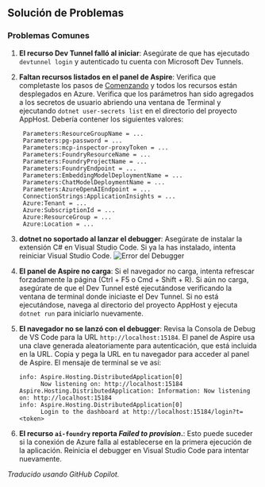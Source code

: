 ## Solución de Problemas

### Problemas Comunes

1. **El recurso Dev Tunnel falló al iniciar**: Asegúrate de que has ejecutado `devtunnel login` y autenticado tu cuenta con Microsoft Dev Tunnels.
1. **Faltan recursos listados en el panel de Aspire**: Verifica que completaste los pasos de [Comenzando](./getting-started.md) y todos los recursos están desplegados en Azure. Verifica que los parámetros han sido agregados a los secretos de usuario abriendo una ventana de Terminal y ejecutando `dotnet user-secrets list` en el directorio del proyecto AppHost. Debería contener los siguientes valores:

   ```
    Parameters:ResourceGroupName = ...
    Parameters:pg-password = ...
    Parameters:mcp-inspector-proxyToken = ...
    Parameters:FoundryResourceName = ...
    Parameters:FoundryProjectName = ...
    Parameters:FoundryEndpoint = ...
    Parameters:EmbeddingModelDeploymentName = ...
    Parameters:ChatModelDeploymentName = ...
    Parameters:AzureOpenAIEndpoint = ...
    ConnectionStrings:ApplicationInsights = ...
    Azure:Tenant = ...
    Azure:SubscriptionId = ...
    Azure:ResourceGroup = ...
    Azure:Location = ...
   ```

1. **dotnet no soportado al lanzar el debugger**: Asegúrate de instalar la extensión C# en Visual Studio Code. Si ya la has instalado, intenta reiniciar Visual Studio Code.
   ![Error del Debugger](../media/troubleshooting/dotnet-debugger-not-supported.png)

1. **El panel de Aspire no carga**: Si el navegador no carga, intenta refrescar forzadamente la página (Ctrl + F5 o Cmd + Shift + R). Si aún no carga, asegúrate de que el Dev Tunnel esté ejecutándose verificando la ventana de terminal donde iniciaste el Dev Tunnel. Si no está ejecutándose, navega al directorio del proyecto AppHost y ejecuta `dotnet run` para iniciarlo nuevamente.

1. **El navegador no se lanzó con el debugger**: Revisa la Consola de Debug de VS Code para la URL `http://localhost:15184`. El panel de Aspire usa una clave generada aleatoriamente para autenticación, que está incluida en la URL. Copia y pega la URL en tu navegador para acceder al panel de Aspire. El mensaje de terminal se ve así:

   ```
   info: Aspire.Hosting.DistributedApplication[0]
         Now listening on: http://localhost:15184
   Aspire.Hosting.DistributedApplication: Information: Now listening on: http://localhost:15184
   info: Aspire.Hosting.DistributedApplication[0]
         Login to the dashboard at http://localhost:15184/login?t=<token>
   ```

1. **El recurso `ai-foundry` reporta _Failed to provision_.**: Esto puede suceder si la conexión de Azure falla al establecerse en la primera ejecución de la aplicación. Reinicia el debugger en Visual Studio Code para intentar nuevamente.

*Traducido usando GitHub Copilot.*
